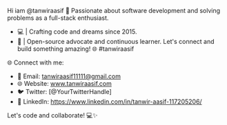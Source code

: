 Hi iam @tanwiraasif 🪪
Passionate about software development and solving problems as a full-stack enthusiast.
- 💻 | Crafting code and dreams since 2015.
- 🚀 | Open-source advocate and continuous learner.
Let's connect and build something amazing! 🌐 #tanwiraasif

🌐 Connect with me:
- 📧 Email: tanwiraasif11111@gmail.com
- 🌐 Website: www.tanwiraasif.com
- 🐦 Twitter: [@YourTwitterHandle]
- 💼 LinkedIn: https://www.linkedin.com/in/tanwir-aasif-117205206/

Let's code and collaborate! 💻✨
